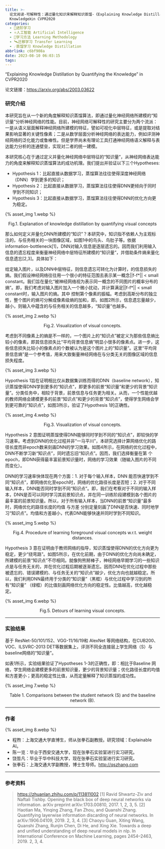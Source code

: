```yaml
---
title: >-
  论文阅读-可解释性：通过量化知识来解释知识蒸馏-《Explaining Knowledge Distillation by Quantifying the
  Knowledge》in CVPR2020
categories:
  - 🌙进阶学习
  - ⭐人工智能 Artificial Intelligence
  - 💫学习方法 Learning Methodology
  - 🛰️迁移学习 Transfer Learning
  - ☄️蒸馏学习 Knowledge Distillation
abbrlink: c6bf908a
date: 2023-08-10 06:03:15
tags:
---
```


“Explaining Knowledge Distillation by Quantifying the Knowledge” in CVPR2020

论文链接：<https://arxiv.org/abs/2003.03622>

### 研究介绍

本研究旨在从一个新的角度解释知识蒸馏算法，即通过量化神经网络所建模的“知识量”分析神经网络的性能。目前，神经网络可解释性的研究主要分为两个流派：一是从语义层面解释神经网络所建模的特征，譬如可视化中层特征，或是提取对结果影响显著的关键性像素；二是从数学层面分析神经网络的表达能力，例如评测神经网络的泛化能力或鲁棒性。但是学界尚未有理论工具打通神经网络语义解释与表达能力分析的连通壁垒，实现对二者的统一建模。

本研究核心在于通过定义并量化神经网络中层特征的“知识量”，从神经网络表达能力的角度来解释知识蒸馏算法的成功机理。我们提出并验证以下三个Hypotheses:
- Hypothesis 1：比起直接从数据学习，蒸馏算法往往使得深度神经网络（DNN）学到更多的知识；
- Hypothesis 2：比起直接从数据学习，蒸馏算法往往使得DNN更倾向于同时学到不同知识；
- Hypothesis 3：比起直接从数据学习，蒸馏算法往往使得DNN的优化方向更为稳定。

{% asset_img 1.webp %}
<div align='center'>Fig.1. Explanation of knowledge distillation by quantifying visual concepts</div>

<!--more-->

那么如何定义并量化DNN所建模的“知识”？本研究中，知识指不依赖人为主观标注的，与任务相关的一块图像区域，如图1中的鸟头、鸟肚子等。依据information-bottleneck[1]，DNN对输入信息是逐层遗忘的。因而我们利用输入信息的遗忘程度来衡量神经网络中层特征所建模的“知识量”，并借助条件熵来量化信息遗忘[2,3]。具体如下：

给定输入图片，以及DNN中层特征，则信息遗忘可转化为计算时，的信息损失的熵。我们假设神经网络往往用一个很小的特征范围去表示某一概念||f-f*|| < small constant。我们旨在量化“被神经网络视为表示同一概念的不同图片的概率分布的熵”。即，我们考虑对输入图片加入一个微小扰动，并计算满足||f-f*|| < small constant时，输入图片的熵。其中 控制第个像素的振幅。考虑到高斯分布的独立性，整个图片的熵可分解成像素级熵的加和，即。如图2所示，信息遗忘量越少，越小，则输入中蕴含的与任务相关的信息越多，“知识量”也越多。

{% asset_img 2.webp %}
<div align='center'>Fig.2. Visualization of visual concepts.</div>

考虑到不同像素上的熵是不一样的，一个图片上的“知识点”被定义为那些信息熵比较小的像素，即其信息损失比“平均背景信息熵”明显小很多的像素点。进一步，这些信息损失比较小的像素点的个数被认为是这个图片上的“知识量”。这里“平均背景信息熵”是一个参考值，用来大致衡量神经网络在与分类无关的图像区域的信息损失程度。

{% asset_img 3.webp %}

Hypothesis 1旨在证明相比仅从数据集训练而得的DNN（baseline network），知识蒸馏使得DNN学到更多的“知识点”，即更多的前景“知识量”和更少的背景“知识量”。分类任务中，相较于背景，前景信息与任务更为相关。从而，一个性能优越的教师网络会建模更多的前景“知识点”和更少的背景“知识点”，使得学生网络会学到更可靠的“知识点”，如图3所示，验证了Hypothesis 1的正确性。

{% asset_img 4.webp %}
<div align='center'>Fig.3. Visualization of visual concepts.</div>

Hypothesis 2 意图证明蒸馏使得DNN能够同时学到不同的“知识点”，即较快的学习速率。考虑到DNN的优化过程并非“一马平川”，本研究选择计算网络优化的路径长度而非epoch数来刻画DNN的学习效果。如图4所示，在网络的优化过程中，DNN不断学习新“知识点”，同时遗忘旧“知识点”。因而，我们选择衡量在第 个epoch，即DNN获得最丰富前景知识量时，网络的学习效果（随输入图片的不同而变化）。

DNN的学习速率快体现在两个方面：1. 对于每个输入样本，DNN 能否快速学到不同“知识点”，即网络优化至epoch时，网络的优化路径长度是否短；2. 对于不同输入样本，DNN能否同时学到不同“知识点”。即，我们在考察对于不同的输入样本，DNN是否可以同时学习其前景知识点，并在同一训练阶段建模到各个图片的最丰富的前景知识量。所以，对于所有输入样本，当DNN的前景“知识量”最多时，网络优化的路径长度的均值 与方差 分别定量刻画了DNN是否快速、同时地学习“知识点”。均值和方差越小，代表DNN能够快速并同时学到不同知识。

{% asset_img 5.webp %}
<div align='center'>Fig.4. Procedure of learning foreground visual concepts w.r.t. weight distances.</div>

Hypothesis 3 意在证明由于教师网络的指导，知识蒸馏使得DNN的优化方向更为稳定，更少“绕弯路”。如图5所示，在优化前期，由于DNN的优化方向尚未确定，所建模的前景“知识点”不尽相同。就像狗熊掰棒子，神经网络早期学习的一些知识点是与任务无关的，并在优化过程后期被逐渐遗忘。因而DNN在优化过程中那些被遗忘的、错误建模的、与任务无关的“知识点”越少，优化方向也就越稳定。所以，我们利用DNN最终用于分类的“知识量”（黑框）与优化过程中学习到的所有“知识量” （绿框）的比值刻画网络优化方向的稳定性。比值越高，优化越稳定。

{% asset_img 6.webp %}
<div align='center'>Fig.5. Detours of learning visual concepts.</div>

***

### 实验结果

基于 ResNet-50/101/152、VGG-11/16/19和 AlexNet 等网络结构，在CUB200、VOC、ILSVRC-2013 DET等数据集上，评测不同全连接层上学生网络（S）与baseline网络的“知识量”。

如表1所示，实验结果验证了Hypotheses 1-3的正确性，即：相比于Baseline 网络，学生网络会建模更多的前景知识量，更少的背景知识量；优化路径长度的均值和方差更小；更高的稳定性比值，从而定量解释了知识蒸馏的成功性。

{% asset_img 7.webp %}
<div align='center'>Table 1. Comparisons between the student network (S) and the baseline network (B).</div>

***

### 作者

{% asset_img 8.webp %}
- 程煦：上海交通大学直博生，师从张拳石副教授。研究领域：Explainable AI。
- 陈一览：毕业于西安交通大学，现在张拳石实验室进行实习研究。
- 饶哲凡：毕业于华中科技大学，现在张拳石实验室进行实习研究。
- 张拳石：上海交通大学副教授，博士生导师。http://qszhang.com

***

### 参考资料

> <https://zhuanlan.zhihu.com/p/113811002>
> [1] Ravid Shwartz-Ziv and Naftali Tishby. Opening the black box of deep neural networks via information. arXiv preprint arXiv:1703.00810, 2017. 1, 2, 3, 5.
> [2] Haotian Ma, Yinqing Zhang, Fan Zhou, and Quanshi Zhang. Quantifying layerwise information discarding of neural networks. In arXiv:1906.04109, 2019. 2, 3, 4.
> [3] Chaoyu Guan, Xiting Wang, Quanshi Zhang, Runjin Chen, Di He, and Xing Xie. Towards a deep and unified understanding of deep neural models in nlp. In International Conference on Machine Learning, pages 2454–2463, 2019. 2, 3, 4.
